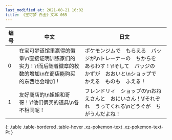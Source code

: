 ```yaml
---
last_modified_at: 2021-08-21 16:02
title: 《宝可梦 白金》文本 065
---
```

| 编号 | 中文 | 日文 |
| ---- | ---- | ---- |
| 0 | 在宝可梦道馆里赢得的徽章\n直接证明训练家们的实力！\f而后随着徽章的枚数的增加\n在商店能购买的东西也会增加！ | ポケモンジムで　もらえる　バッジが\nトレーナーの　ちからを　あらわす！\fそして　バッジの　かずが　おおいと\nショップで　かえる　ものも　ふえる！ |
| 1 | 友好商店的\n姐姐和哥哥！\f他们俩买的道具\n各不相同呢！ | フレンドリィ　ショップの\nおねえさんと　おにいさん！\fそれぞれ　うってくれる\nどうぐが　ちがうんだよね！ |
{: .table .table-bordered .table-hover .xz-pokemon-text .xz-pokemon-text-Pt }